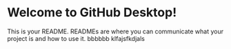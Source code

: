 # Welcome to GitHub Desktop!

This is your README. READMEs are where you can communicate what your project is and how to use it.
bbbbbb
klfajsfkdjals
